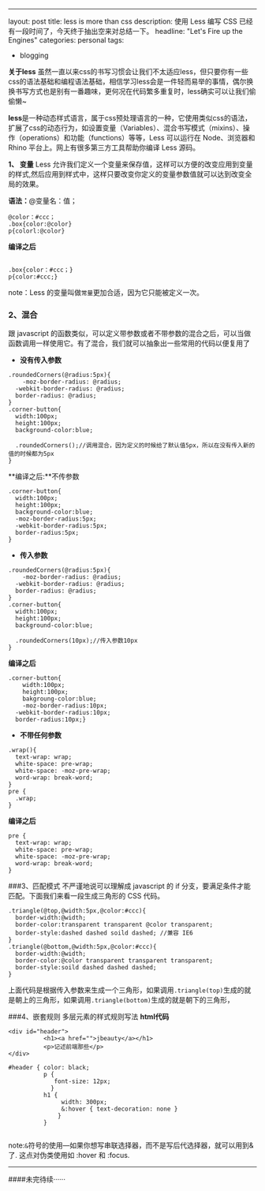 ---
layout: post
title: less is more than css
description: 使用 Less 编写 CSS 已经有一段时间了，今天终于抽出空来对总结一下。
headline: "Let's Fire up the Engines"
categories: personal
tags: 
  - blogging
  
**关于less**
  虽然一直以来css的书写习惯会让我们不太适应less，但只要你有一些css的语法基础和编程语法基础，相信学习less会是一件轻而易举的事情，偶尔换换书写方式也是别有一番趣味，更何况在代码繁多重复时，less确实可以让我们偷偷懒~

  **less**是一种动态样式语言，属于css预处理语言的一种，它使用类似css的语法，扩展了css的动态行为，如设置变量（Variables）、混合书写模式（mixins）、操作（operations）和功能（functions）等等，Less 可以运行在 Node、浏览器和 Rhino 平台上。网上有很多第三方工具帮助你编译 Less 源码。

 



**1、 变量**
Less 允许我们定义一个变量来保存值，这样可以方便的改变应用到变量的样式,然后应用到样式中，这样只要改变你定义的变量参数值就可以达到改变全局的效果。

**语法：**@变量名：值；
```
@color：#ccc；
.box{color:@color}  
p{colorl:@color}
```
**编译之后**
<pre><code>
.box{color：#ccc；}
p{color:#ccc;}
</pre></code>
note：Less 的变量叫做```常量```更加合适，因为它只能被定义一次。
### 2、混合
跟 javascript 的函数类似，可以定义带参数或者不带参数的混合之后，可以当做函数调用一样使用它。有了混合，我们就可以抽象出一些常用的代码以便复用了
- **没有传入参数**
``` 
.roundedCorners(@radius:5px){
    -moz-border-radius: @radius;
  -webkit-border-radius: @radius;
  border-radius: @radius;
}
.corner-button{
  width:100px;
  height:100px;
  background-color:blue;
  
  .roundedCorners();//调用混合，因为定义的时候给了默认值5px，所以在没有传入新的值的时候都为5px
}
```
**编译之后:**不传参数
``` 
.corner-button{
  width:100px;
  height:100px;
  background-color:blue;
  -moz-border-radius:5px;
  -webkit-border-radius:5px;
  border-radius:5px;
}
``` 
- **传入参数**
``` 
.roundedCorners(@radius:5px){
    -moz-border-radius: @radius;
  -webkit-border-radius: @radius;
  border-radius: @radius;
}
.corner-button{
  width:100px;
  height:100px;
  background-color:blue;
  
  .roundedCorners(10px);//传入参数10px
}
```
**编译之后**
``` 
.corner-button{
    width:100px;
    height:100px;
    bakgroung-color:blue; 
    -moz-border-radius:10px;
  -webkit-border-radius:10px;
  border-radius:10px;}
```
- **不带任何参数**


``` 
.wrap(){
  text-wrap: wrap;
  white-space: pre-wrap;
  white-space: -moz-pre-wrap;
  word-wrap: break-word;
}
pre {
  .wrap;
}
```
**编译之后**

``` 
pre {
  text-wrap: wrap;
  white-space: pre-wrap;
  white-space: -moz-pre-wrap;
  word-wrap: break-word;
}
```
###3、匹配模式
不严谨地说可以理解成 javascript 的 if 分支，要满足条件才能匹配。下面我们来看一段生成三角形的 CSS 代码。

```
.triangle(@top,@width:5px,@color:#ccc){
  border-width:@width;
  border-color:transparent transparent @color transparent;
  border-style:dashed dashed soild dashed; //兼容 IE6 
}
.triangle(@bottom,@width:5px,@color:#ccc){
  border-width:@width;
  border-color:@color transparent transparent transparent;
  border-style:soild dashed dashed dashed;
}
```
上面代码是根据传入参数来生成一个三角形，如果调用```.triangle(top)```生成的就是朝上的三角形，如果调用```.triangle(bottom)```生成的就是朝下的三角形，

###4、嵌套规则
多层元素的样式规则写法
**html代码**
```
<div id="header">
          <h1><a href="">jbeauty</a></h1>
          <p>记述前端那些</p>
</div>
```

```
#header { color: black;
          p {
             font-size: 12px;
            }
          h1 {
               width: 300px;
               &:hover { text-decoration: none }
              }
          }


```
note:``` & ```符号的使用—如果你想写串联选择器，而不是写后代选择器，就可以用到&了. 这点对伪类使用如 :hover 和 :focus.


-------------------

####未完待续······

      




